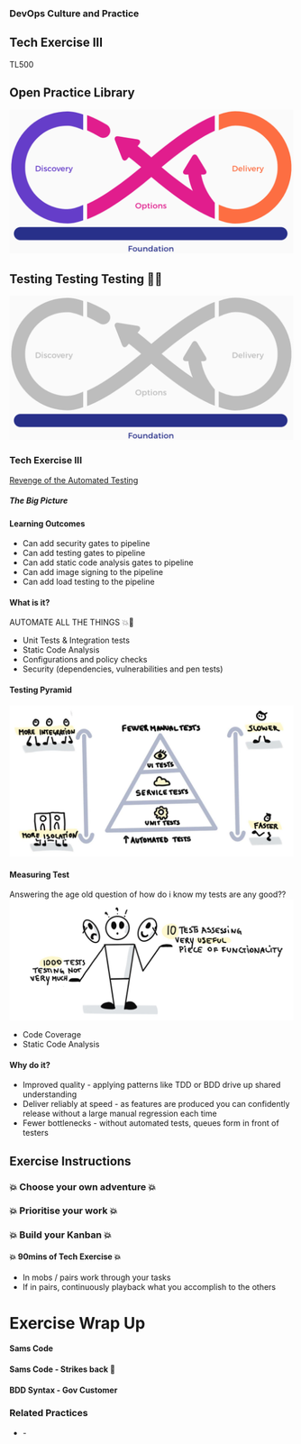 <!-- .slide: data-background-image="images/RH_NewBrand_Background.png" -->
### DevOps Culture and Practice <!-- .element: class="course-title" -->
## Tech Exercise III <!-- .element: class="title-color" -->
TL500 <!-- .element: class="title-color" -->



<div class="r-stack">
<div class="fragment fade-out" data-fragment-index="0" >
  <h2>Open Practice Library</h2>
  <img src="images/opl-complete.png">
</div>
<div class="fragment current-visible" data-fragment-index="0" >
  <h2>Testing Testing Testing 🔨🔨</h2>
  <a target="_blank" href="https://openpracticelibrary.com/practice/test-automation/">
  <img src="images/opl-foundation.png">
  </a>
</div>
</div>



### Tech Exercise III
[Revenge of the Automated Testing](https://starwarsintrocreator.kassellabs.io/?ref=redirect#!/BL_hsikixFsVbDNyZ28h)



##### The Big Picture <!-- .element: class="title-bottom-left" -->
<!-- .slide: data-background-size="contain" data-background-image="https://rht-labs.com/tech-exercise/3-revenge-of-the-automated-testing/images/big-picture-pipeline-complete.jpg", class="white-style" -->



#### Learning Outcomes
* Can add security gates to pipeline
*  Can add testing gates to pipeline
*  Can add static code analysis gates to pipeline
*  Can add image signing to the pipeline
*  Can add load testing to the pipeline
<!--
--->



#### What is it?
AUTOMATE ALL THE THINGS 💥🔨
* Unit Tests & Integration tests
* Static Code Analysis
* Configurations and policy checks
* Security (dependencies, vulnerabilities and pen tests)



#### Testing Pyramid
![test-pyramid](image/../images/tech-exercise-iii/testing-pyramid.png)



#### Measuring Test
Answering the age old question of how do i know my tests are any good??
![test-measuers](image/../images/tech-exercise-iii/measuring-tests.png)
* Code Coverage
* Static Code Analysis



#### Why do it?
* Improved quality - applying patterns like TDD or BDD drive up shared understanding
* Deliver reliably at speed - as features are produced you can confidently release without a large manual regression each time
* Fewer bottlenecks - without automated tests, queues form in front of testers



## Exercise Instructions



### 💥 Choose your own adventure 💥 <!-- .element: class="title-bottom-left" -->
<!-- .slide: data-background-size="contain" data-background-image="images/tech-exercise-iii/team-backlog.png", class="black-style" data-background-opacity="1"	 -->



### 💥 Prioritise your work 💥 <!-- .element: class="title-bottom-left" -->
<!-- .slide: data-background-size="contain" data-background-image="images/tech-exercise-iii/priority-matrix.png", class="black-style" data-background-opacity="1"	 -->



### 💥 Build your Kanban 💥 <!-- .element: class="title-bottom-left" -->
<!-- .slide: data-background-size="contain" data-background-image="images/tech-exercise-iii/team-kanban.png", class="black-style" data-background-opacity="1"	 -->



#### 💥 90mins of Tech Exercise 💥
* In mobs / pairs work through your tasks
* If in pairs, continuously playback what you accomplish to the others



# Exercise Wrap Up



#### Sams Code <!-- .element: class="title-bottom-left" -->
<!-- .slide: data-background-size="contain" data-background-image="images/tech-exercise-iii/sams-code1.jpg", class="black-style" data-background-opacity="1"	 -->



#### Sams Code - Strikes back 🕺 <!-- .element: class="title-bottom-left" -->
<!-- .slide: data-background-size="contain" data-background-image="images/tech-exercise-iii/sams-code2.jpg", class="black-style" data-background-opacity="1"	 -->



#### BDD Syntax - Gov Customer <!-- .element: class="title-bottom-left" -->
<!-- .slide: data-background-size="contain" data-background-image="images/tech-exercise-iii/bdd-example.png", class="black-style" data-background-opacity="1"	 -->



<!-- .slide: data-background-image="images/chef-background.png", class="white-style" -->
### Related Practices
- [](https://openpracticelibrary.com/practice/) - 
